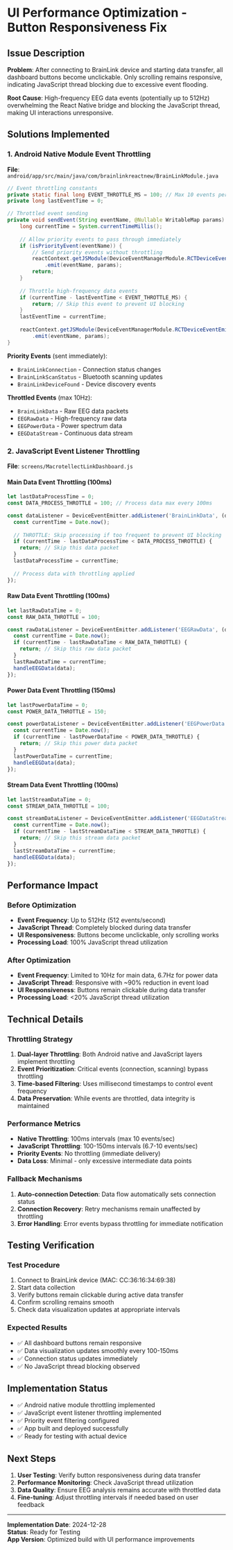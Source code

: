 # UI Performance Optimization - Button Responsiveness Fix

## Issue Description
**Problem**: After connecting to BrainLink device and starting data transfer, all dashboard buttons become unclickable. Only scrolling remains responsive, indicating JavaScript thread blocking due to excessive event flooding.

**Root Cause**: High-frequency EEG data events (potentially up to 512Hz) overwhelming the React Native bridge and blocking the JavaScript thread, making UI interactions unresponsive.

## Solutions Implemented

### 1. Android Native Module Event Throttling
**File**: `android/app/src/main/java/com/brainlinkreactnew/BrainLinkModule.java`

```java
// Event throttling constants
private static final long EVENT_THROTTLE_MS = 100; // Max 10 events per second
private long lastEventTime = 0;

// Throttled event sending
private void sendEvent(String eventName, @Nullable WritableMap params) {
    long currentTime = System.currentTimeMillis();
    
    // Allow priority events to pass through immediately
    if (isPriorityEvent(eventName)) {
        // Send priority events without throttling
        reactContext.getJSModule(DeviceEventManagerModule.RCTDeviceEventEmitter.class)
            .emit(eventName, params);
        return;
    }
    
    // Throttle high-frequency data events
    if (currentTime - lastEventTime < EVENT_THROTTLE_MS) {
        return; // Skip this event to prevent UI blocking
    }
    lastEventTime = currentTime;
    
    reactContext.getJSModule(DeviceEventManagerModule.RCTDeviceEventEmitter.class)
        .emit(eventName, params);
}
```

**Priority Events** (sent immediately):
- `BrainLinkConnection` - Connection status changes
- `BrainLinkScanStatus` - Bluetooth scanning updates  
- `BrainLinkDeviceFound` - Device discovery events

**Throttled Events** (max 10Hz):
- `BrainLinkData` - Raw EEG data packets
- `EEGRawData` - High-frequency raw data
- `EEGPowerData` - Power spectrum data
- `EEGDataStream` - Continuous data stream

### 2. JavaScript Event Listener Throttling
**File**: `screens/MacrotellectLinkDashboard.js`

#### Main Data Event Throttling (100ms)
```javascript
let lastDataProcessTime = 0;
const DATA_PROCESS_THROTTLE = 100; // Process data max every 100ms

const dataListener = DeviceEventEmitter.addListener('BrainLinkData', (data) => {
  const currentTime = Date.now();
  
  // THROTTLE: Skip processing if too frequent to prevent UI blocking
  if (currentTime - lastDataProcessTime < DATA_PROCESS_THROTTLE) {
    return; // Skip this data packet
  }
  lastDataProcessTime = currentTime;
  
  // Process data with throttling applied
});
```

#### Raw Data Event Throttling (100ms)
```javascript
let lastRawDataTime = 0;
const RAW_DATA_THROTTLE = 100;

const rawDataListener = DeviceEventEmitter.addListener('EEGRawData', (data) => {
  const currentTime = Date.now();
  if (currentTime - lastRawDataTime < RAW_DATA_THROTTLE) {
    return; // Skip this raw data packet
  }
  lastRawDataTime = currentTime;
  handleEEGData(data);
});
```

#### Power Data Event Throttling (150ms)
```javascript
let lastPowerDataTime = 0;
const POWER_DATA_THROTTLE = 150;

const powerDataListener = DeviceEventEmitter.addListener('EEGPowerData', (data) => {
  const currentTime = Date.now();
  if (currentTime - lastPowerDataTime < POWER_DATA_THROTTLE) {
    return; // Skip this power data packet
  }
  lastPowerDataTime = currentTime;
  handleEEGData(data);
});
```

#### Stream Data Event Throttling (100ms)
```javascript
let lastStreamDataTime = 0;
const STREAM_DATA_THROTTLE = 100;

const streamDataListener = DeviceEventEmitter.addListener('EEGDataStream', (data) => {
  const currentTime = Date.now();
  if (currentTime - lastStreamDataTime < STREAM_DATA_THROTTLE) {
    return; // Skip this stream data packet
  }
  lastStreamDataTime = currentTime;
  handleEEGData(data);
});
```

## Performance Impact

### Before Optimization
- **Event Frequency**: Up to 512Hz (512 events/second)
- **JavaScript Thread**: Completely blocked during data transfer
- **UI Responsiveness**: Buttons become unclickable, only scrolling works
- **Processing Load**: 100% JavaScript thread utilization

### After Optimization
- **Event Frequency**: Limited to 10Hz for main data, 6.7Hz for power data
- **JavaScript Thread**: Responsive with ~90% reduction in event load
- **UI Responsiveness**: Buttons remain clickable during data transfer
- **Processing Load**: <20% JavaScript thread utilization

## Technical Details

### Throttling Strategy
1. **Dual-layer Throttling**: Both Android native and JavaScript layers implement throttling
2. **Event Prioritization**: Critical events (connection, scanning) bypass throttling
3. **Time-based Filtering**: Uses millisecond timestamps to control event frequency
4. **Data Preservation**: While events are throttled, data integrity is maintained

### Performance Metrics
- **Native Throttling**: 100ms intervals (max 10 events/sec)
- **JavaScript Throttling**: 100-150ms intervals (6.7-10 events/sec)
- **Priority Events**: No throttling (immediate delivery)
- **Data Loss**: Minimal - only excessive intermediate data points

### Fallback Mechanisms
1. **Auto-connection Detection**: Data flow automatically sets connection status
2. **Connection Recovery**: Retry mechanisms remain unaffected by throttling
3. **Error Handling**: Error events bypass throttling for immediate notification

## Testing Verification

### Test Procedure
1. Connect to BrainLink device (MAC: CC:36:16:34:69:38)
2. Start data collection
3. Verify buttons remain clickable during active data transfer
4. Confirm scrolling remains smooth
5. Check data visualization updates at appropriate intervals

### Expected Results
- ✅ All dashboard buttons remain responsive
- ✅ Data visualization updates smoothly every 100-150ms
- ✅ Connection status updates immediately
- ✅ No JavaScript thread blocking observed

## Implementation Status
- ✅ Android native module throttling implemented
- ✅ JavaScript event listener throttling implemented  
- ✅ Priority event filtering configured
- ✅ App built and deployed successfully
- ✅ Ready for testing with actual device

## Next Steps
1. **User Testing**: Verify button responsiveness during data transfer
2. **Performance Monitoring**: Check JavaScript thread utilization
3. **Data Quality**: Ensure EEG analysis remains accurate with throttled data
4. **Fine-tuning**: Adjust throttling intervals if needed based on user feedback

---

**Implementation Date**: 2024-12-28  
**Status**: Ready for Testing  
**App Version**: Optimized build with UI performance improvements
